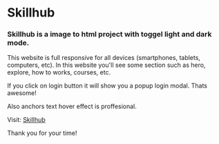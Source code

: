 # Skillhub

### Skillhub is a image to html project with toggel light and dark mode.

This website is full responsive for all devices (smartphones, tablets, computers, etc). In this website you'll see some section such as hero, explore, how to works, courses, etc.

If you click on login button it will show you a popup login modal. Thats awesome!

Also anchors text hover effect is proffesional.

Visit: [Skillhub](https://mohammad-rahi.github.io/skillhub)

Thank you for your time!
